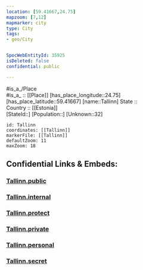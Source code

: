 ```yaml
---
location: [59.41667,24.75] 
mapzoom: [7,12] 
mapmarker: city 
type: City
tags:
- geo/City


SpocWebEntityId: 35925
isDeleted: false
confidential: public

---
```

#is_a_/Place  
#is_a_ :: [[Place]] 
[has_place_longitude::24.75] 
[has_place_latitude::59.41667] 
[name::Tallinn] 
State ::  
Country :: [[Estonia]]  
[StateId::] 
[Population::] 
[Unknown::32] 


```leaflet
id: Tallinn
coordinates: [[Tallinn]] 
markerFile: [[Tallinn]] 
defaultZoom: 11 
maxZoom: 18
```


## Confidential Links & Embeds: 

### [Tallinn.public](/_public/\Earth\Continent\Europe\Europe~North\Estonia\Counties~Estonia\Harju\CityTallinn.public.md) 

### [Tallinn.internal](/_internal/\Earth\Continent\Europe\Europe~North\Estonia\Counties~Estonia\Harju\CityTallinn.internal.md) 

### [Tallinn.protect](/_protect/\Earth\Continent\Europe\Europe~North\Estonia\Counties~Estonia\Harju\CityTallinn.protect.md) 

### [Tallinn.private](/_private/\Earth\Continent\Europe\Europe~North\Estonia\Counties~Estonia\Harju\CityTallinn.private.md) 

### [Tallinn.personal](/_personal/\Earth\Continent\Europe\Europe~North\Estonia\Counties~Estonia\Harju\CityTallinn.personal.md) 

### [Tallinn.secret](/_secret/\Earth\Continent\Europe\Europe~North\Estonia\Counties~Estonia\Harju\CityTallinn.secret.md)

